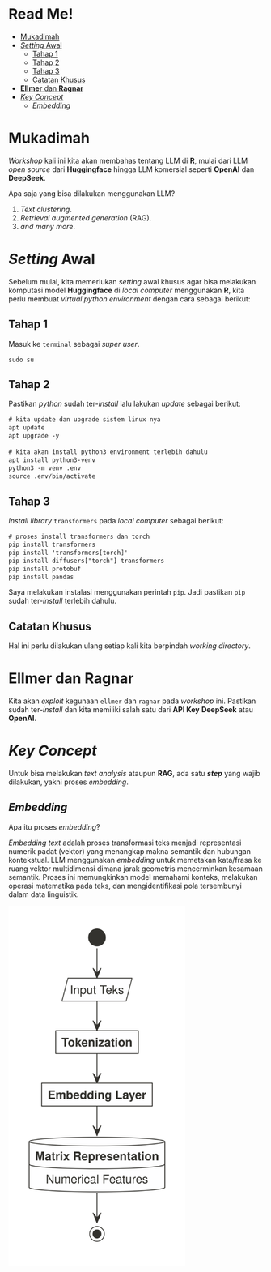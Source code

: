 # Read Me!


- [Mukadimah](#mukadimah)
- [*Setting* Awal](#setting-awal)
  - [Tahap 1](#tahap-1)
  - [Tahap 2](#tahap-2)
  - [Tahap 3](#tahap-3)
  - [Catatan Khusus](#catatan-khusus)
- [**Ellmer** dan **Ragnar**](#ellmer-dan-ragnar)
- [*Key Concept*](#key-concept)
  - [*Embedding*](#embedding)

# Mukadimah

*Workshop* kali ini kita akan membahas tentang LLM di **R**, mulai dari
LLM *open source* dari **Huggingface** hingga LLM komersial seperti
**OpenAI** dan **DeepSeek**.

Apa saja yang bisa dilakukan menggunakan LLM?

1.  *Text clustering*.
2.  *Retrieval augmented generation* (RAG).
3.  *and many more*.

# *Setting* Awal

Sebelum mulai, kita memerlukan *setting* awal khusus agar bisa melakukan
komputasi model **Huggingface** di *local computer* menggunakan **R**,
kita perlu membuat *virtual python environment* dengan cara sebagai
berikut:

## Tahap 1

Masuk ke `terminal` sebagai *super user*.

    sudo su

## Tahap 2

Pastikan *python* sudah ter-*install* lalu lakukan *update* sebagai
berikut:

    # kita update dan upgrade sistem linux nya
    apt update
    apt upgrade -y

    # kita akan install python3 environment terlebih dahulu
    apt install python3-venv
    python3 -m venv .env
    source .env/bin/activate

## Tahap 3

*Install library* `transformers` pada *local computer* sebagai berikut:

    # proses install transformers dan torch
    pip install transformers
    pip install 'transformers[torch]'
    pip install diffusers["torch"] transformers
    pip install protobuf
    pip install pandas

Saya melakukan instalasi menggunakan perintah `pip`. Jadi pastikan `pip`
sudah ter-*install* terlebih dahulu.

## Catatan Khusus

Hal ini perlu dilakukan ulang setiap kali kita berpindah *working
directory*.

# **Ellmer** dan **Ragnar**

Kita akan *exploit* kegunaan `ellmer` dan `ragnar` pada *workshop* ini.
Pastikan sudah ter-*install* dan kita memiliki salah satu dari **API
Key** **DeepSeek** atau **OpenAI**.

# *Key Concept*

Untuk bisa melakukan *text analysis* ataupun **RAG**, ada satu
***step*** yang wajib dilakukan, yakni proses *embedding*.

## *Embedding*

Apa itu proses *embedding*?

*Embedding text* adalah proses transformasi teks menjadi representasi
numerik padat (vektor) yang menangkap makna semantik dan hubungan
kontekstual. LLM menggunakan *embedding* untuk memetakan kata/frasa ke
ruang vektor multidimensi dimana jarak geometris mencerminkan kesamaan
semantik. Proses ini memungkinkan model memahami konteks, melakukan
operasi matematika pada teks, dan mengidentifikasi pola tersembunyi
dalam data linguistik.

<img src="flow.png" width="350" />
